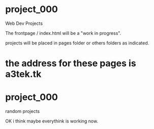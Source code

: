 # project_000
Web Dev Projects

The frontpage / index.html will be a "work in progress".

projects will be placed in pages folder or others folders as indicated.

the address for these pages is a3tek.tk
=======
# project_000
random projects

OK i think maybe everythink is working now. 